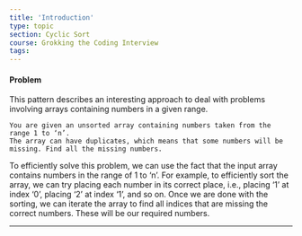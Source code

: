 ```yaml
---
title: 'Introduction'
type: topic
section: Cyclic Sort
course: Grokking the Coding Interview
tags:
---
```

#### Problem
This pattern describes an interesting approach to deal with problems involving arrays containing numbers in a given range.
```
You are given an unsorted array containing numbers taken from the range 1 to ‘n’.
The array can have duplicates, which means that some numbers will be missing. Find all the missing numbers.
```
To efficiently solve this problem, we can use the fact that the input array contains numbers in the range of 1 to ‘n’. For example, to efficiently sort the array, we can try placing each number in its correct place, i.e., placing ‘1’ at index ‘0’, placing ‘2’ at index ‘1’, and so on. Once we are done with the sorting, we can iterate the array to find all indices that are missing the correct numbers. These will be our required numbers.


---